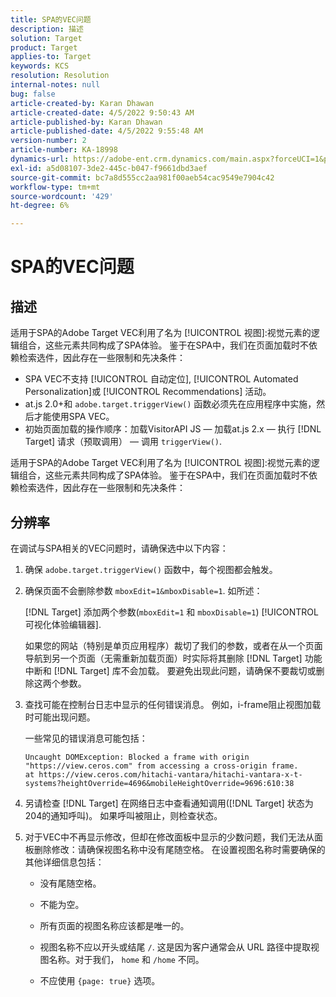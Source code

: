 ```yaml
---
title: SPA的VEC问题
description: 描述
solution: Target
product: Target
applies-to: Target
keywords: KCS
resolution: Resolution
internal-notes: null
bug: false
article-created-by: Karan Dhawan
article-created-date: 4/5/2022 9:50:43 AM
article-published-by: Karan Dhawan
article-published-date: 4/5/2022 9:55:48 AM
version-number: 2
article-number: KA-18998
dynamics-url: https://adobe-ent.crm.dynamics.com/main.aspx?forceUCI=1&pagetype=entityrecord&etn=knowledgearticle&id=825963d6-c5b4-ec11-983f-000d3a5d0d73
exl-id: a5d08107-3de2-445c-b047-f9661dbd3aef
source-git-commit: bc7a8d555cc2aa981f00aeb54cac9549e7904c42
workflow-type: tm+mt
source-wordcount: '429'
ht-degree: 6%

---
```


# SPA的VEC问题

## 描述

适用于SPA的Adobe Target VEC利用了名为 [!UICONTROL 视图]:视觉元素的逻辑组合，这些元素共同构成了SPA体验。 鉴于在SPA中，我们在页面加载时不依赖检索选件，因此存在一些限制和先决条件：

- SPA VEC不支持 [!UICONTROL 自动定位], [!UICONTROL Automated Personalization]或 [!UICONTROL Recommendations] 活动。
- at.js 2.0+和 `adobe.target.triggerView()` 函数必须先在应用程序中实施，然后才能使用SPA VEC。
- 初始页面加载的操作顺序：加载VisitorAPI JS — 加载at.js 2.x — 执行 [!DNL Target] 请求（预取调用） — 调用 `triggerView()`.

适用于SPA的Adobe Target VEC利用了名为 [!UICONTROL 视图]:视觉元素的逻辑组合，这些元素共同构成了SPA体验。 鉴于在SPA中，我们在页面加载时不依赖检索选件，因此存在一些限制和先决条件：

## 分辨率

在调试与SPA相关的VEC问题时，请确保选中以下内容：

1. 确保 `adobe.target.triggerView()` 函数中，每个视图都会触发。

1. 确保页面不会删除参数 `mboxEdit=1&mboxDisable=1`. 如所述：

   [!DNL Target] 添加两个参数(`mboxEdit=1` 和 `mboxDisable=1`) [!UICONTROL 可视化体验编辑器].

   如果您的网站（特别是单页应用程序）裁切了我们的参数，或者在从一个页面导航到另一个页面（无需重新加载页面）时实际将其删除 [!DNL Target] 功能中断和 [!DNL Target] 库不会加载。 要避免出现此问题，请确保不要裁切或删除这两个参数。

1. 查找可能在控制台日志中显示的任何错误消息。 例如，i-frame阻止视图加载时可能出现问题。

   一些常见的错误消息可能包括： 

   ```
   Uncaught DOMException: Blocked a frame with origin "https://view.ceros.com" from accessing a cross-origin frame.
   at https://view.ceros.com/hitachi-vantara/hitachi-vantara-x-t-systems?heightOverride=4696&mobileHeightOverride=9696:610:38
   ```

1. 另请检查 [!DNL Target] 在网络日志中查看通知调用([!DNL Target] 状态为204的通知呼叫)。 如果呼叫被阻止，则检查状态。

1. 对于VEC中不再显示修改，但却在修改面板中显示的少数问题，我们无法从面板删除修改：请确保视图名称中没有尾随空格。 在设置视图名称时需要确保的其他详细信息包括： 

   - 没有尾随空格。

   - 不能为空。

   - 所有页面的视图名称应该都是唯一的。

   - 视图名称不应以开头或结尾 `/`. 这是因为客户通常会从 URL 路径中提取视图名称。对于我们， `home` 和 `/home` 不同。

   - 不应使用 `{page: true}` 选项。
